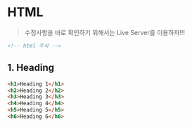 # HTML

> 수정사항을 바로 확인하기 위해서는 Live Server를 이용하자!!!

```html
<!-- html 주석 -->
```

## 1. Heading

```html
<h1>Heading 1</h1>
<h2>Heading 2</h2>
<h3>Heading 3</h3>
<h4>Heading 4</h4>
<h5>Heading 5</h5>
<h6>Heading 6</h6>
```
